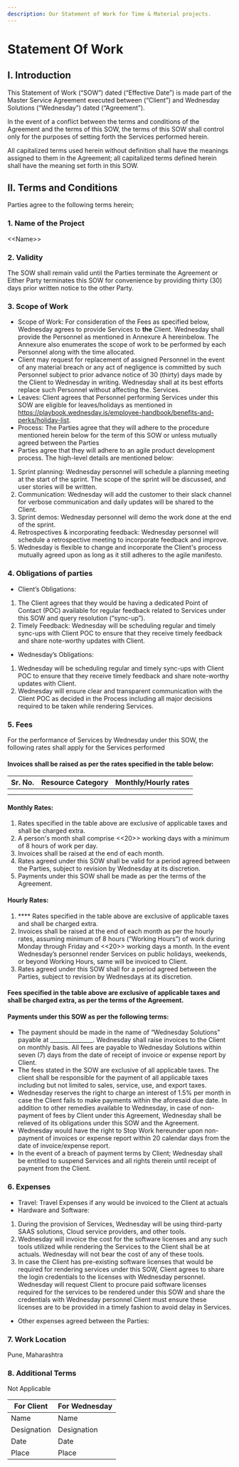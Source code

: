 ```yaml
---
description: Our Statement of Work for Time & Material projects.
---
```


# Statement Of Work

## I. **Introduction**

This Statement of Work (“SOW”) dated (“Effective Date”) is made part of the Master Service Agreement executed between (“Client”) and Wednesday Solutions (“Wednesday”) dated (“Agreement”).

&#x20;In the event of a conflict between the terms and conditions of the Agreement and the terms of this SOW, the terms of this SOW shall control only for the purposes of setting forth the Services performed herein.

All capitalized terms used herein without definition shall have the meanings assigned to them in the Agreement; all capitalized terms defined herein shall have the meaning set forth in this SOW.

## **II. Terms and Conditions**

Parties agree to the following terms herein;

### 1.    **Name of the Project**

<\<Name>>

### 2.    Validity

The SOW shall remain valid until the Parties terminate the Agreement or Either Party terminates this SOW for convenience by providing thirty (30) days prior written notice to the other Party.

### **3.    Scope of Work**

* Scope of Work: For consideration of the Fees as specified below, Wednesday agrees to provide Services to **the** Client. Wednesday shall provide the Personnel as mentioned in Annexure A hereinbelow. The Annexure also enumerates the scope of work to be performed by each Personnel along with the time allocated.
* Client may request for replacement of assigned Personnel in the event of any material breach or any act of negligence is committed by such Personnel subject to prior advance notice of 30 (thirty) days made by the Client to Wednesday in writing. Wednesday shall at its best efforts replace such Personnel without affecting the. Services.
* Leaves: Client agrees that Personnel performing Services under this SOW are eligible for leaves/holidays as mentioned in https://playbook.wednesday.is/employee-handbook/benefits-and-perks/holiday-list.
* Process: The Parties agree that they will adhere to the procedure mentioned herein below for the term of this SOW or unless mutually agreed between the Parties
* Parties agree that they will adhere to an agile product development process. The high-level details are mentioned below:

1. Sprint planning: Wednesday personnel will schedule a planning meeting at the start of the sprint. The scope of the sprint will be discussed, and user stories will be written.
2. Communication: Wednesday will add the customer to their slack channel for verbose communication and daily updates will be shared to the Client.
3. Sprint demos: Wednesday personnel will demo the work done at the end of the sprint.
4. Retrospectives & incorporating feedback: Wednesday personnel will schedule a retrospective meeting to incorporate feedback and improve.
5. Wednesday is flexible to change and incorporate the Client's process mutually agreed upon as long as it still adheres to the agile manifesto.

### **4.    Obligations of parties**

* Client’s Obligations:

1. The Client agrees that they would be having a dedicated Point of Contact (POC) available for regular feedback related to Services under this SOW and query resolution (“sync-up”).
2. Timely Feedback: Wednesday will be scheduling regular and timely sync-ups with Client POC to ensure that they receive timely feedback and share note-worthy updates with Client.

* Wednesday’s Obligations:

1. Wednesday will be scheduling regular and timely sync-ups with Client POC to ensure that they receive timely feedback and share note-worthy updates with Client.
2. &#x20;Wednesday will ensure clear and transparent communication with the Client POC as decided in the Process including all major decisions required to be taken while rendering Services.

### 5.    **Fees**

&#x20;For the performance of Services by Wednesday under this SOW, the following rates shall apply for the Services performed

#### Invoices shall be raised as per the rates specified in the table below:

| Sr. No. | Resource Category | Monthly/Hourly rates |
| ------- | ----------------- | -------------------- |
|         |                   |                      |
|         |                   |                      |

#### Monthly Rates:

1. &#x20;Rates specified in the table above are exclusive of applicable taxes and shall be charged extra.
2. A person's month shall comprise <<20>> working days with a minimum of 8 hours of work per day.
3. &#x20;Invoices shall be raised at the end of each month.
4. &#x20;Rates agreed under this SOW shall be valid for a period agreed between the Parties, subject to revision by Wednesday at its discretion.
5. Payments under this SOW shall be made as per the terms of the Agreement.

#### Hourly Rates:

1. &#x20;**** Rates specified in the table above are exclusive of applicable taxes and shall be charged extra.
2. &#x20;Invoices shall be raised at the end of each month as per the hourly rates, assuming minimum of 8 hours (“Working Hours”) of work during Monday through Friday and <<20>> working days a month.  In the event Wednesday’s personnel render Services on public holidays, weekends, or beyond Working Hours, same will be invoiced to Client.
3. Rates agreed under this SOW shall for a period agreed between the Parties, subject to revision by Wednesdays at its discretion.

#### &#x20;Fees specified in the table above are exclusive of applicable taxes and shall be charged extra, as per the terms of the Agreement.

#### Payments under this SOW as per the following terms:

* The payment should be made in the name of “Wednesday Solutions” payable at \_\_\_\_\_\_\_\_\_\_\_\_\_\_\_. Wednesday shall raise invoices to the Client on monthly basis.  All fees are payable to Wednesday Solutions within seven (7) days from the date of receipt of invoice or expense report by Client.
* The fees stated in the SOW are exclusive of all applicable taxes. The client shall be responsible for the payment of all applicable taxes including but not limited to sales, service, use, and export taxes.
* Wednesday reserves the right to charge an interest of 1.5% per month in case the Client fails to make payments within the aforesaid due date. In addition to other remedies available to Wednesday, in case of non-payment of fees by Client under this Agreement, Wednesday shall be relieved of its obligations under this SOW and the Agreement.
* Wednesday would have the right to Stop Work hereunder upon non-payment of invoices or expense report within 20 calendar days from the date of invoice/expense report.
* &#x20;In the event of a breach of payment terms by Client; Wednesday shall be entitled to suspend Services and all rights therein until receipt of payment from the Client.

### **6.    Expenses**

* Travel: Travel Expenses if any would be invoiced to the Client at actuals
* Hardware and Software:

1. During the provision of Services, Wednesday will be using third-party SAAS solutions, Cloud service providers, and other tools.
2. Wednesday will invoice the cost for the software licenses and any such tools utilized while rendering the Services to the Client shall be at actuals. Wednesday will not bear the cost of any of these tools.
3. In case the Client has pre-existing software licenses that would be required for rendering services under this SOW, Client agrees to share the login credentials to the licenses with Wednesday personnel. Wednesday will request Client to procure paid software licenses required for the services to be rendered under this SOW and share the credentials with Wednesday personnel Client must ensure these licenses are to be provided in a timely fashion to avoid delay in Services.

* &#x20;Other expenses agreed between the Parties:

### 7.    Work Location&#x20;

Pune, Maharashtra&#x20;

### 8.    Additional Terms

Not Applicable

&#x20;

| For Client  | For Wednesday |
| ----------- | ------------- |
| Name        | Name          |
| Designation | Designation   |
| Date        | Date          |
| Place       | Place         |

